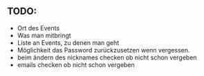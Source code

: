 ## TODO:

- Ort des Events
- Was man mitbringt
- Liste an Events, zu denen man geht
- Möglichkeit das Password zurückzusetzen wenn vergessen.
- beim ändern des nicknames checken ob nicht schon vergeben
- emails checken ob nicht schon vergeben

